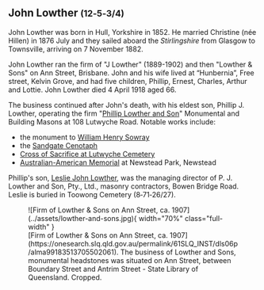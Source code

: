## John Lowther <small>(12‑5‑3/4)</small>

John Lowther was born in Hull, Yorkshire in 1852. He married Christine (née Hillen) in 1876 July and they sailed aboard the *Stirlingshire* from Glasgow to Townsville, arriving on 7 November 1882.

John Lowther ran the firm of "J Lowther" (1889-1902) and then "Lowther & Sons" on Ann Street, Brisbane. John and his wife lived at “Hunbernia”, Free street, Kelvin Grove, and had five children, Phillip, Ernest, Charles, Arthur and Lottie. John Lowther died 4 April 1918 aged 66.

<!--
TODO
<figure markdown>
  ![Insert image of J. Lowther' mark](../assets/logo/fotc-logo.svg){ width="30%" }
  <figcaption markdown>Insert image of J. Lowther' carving on tbd</figcaption>
</figure>
-->

The business continued after John's death, with his eldest son, Phillip J. Lowther, operating the firm "[Phillip Lowther and Son](https://trove.nla.gov.au/newspaper/article/39008541?searchTerm=monumental)" Monumental and Building Masons at 108 Lutwyche Road. Notable works include:

- the monument to [William Henry Sowray](../research/william-henry-sowray.md)
- the [Sandgate Cenotaph](https://trove.nla.gov.au/newspaper/article/180045354?searchTerm=Bowser%20%20MONUMENTAL%20MASONS)
- [Cross of Sacrifice at Lutwyche Cemetery](https://onesearch.slq.qld.gov.au/permalink/61SLQ_INST/dls06p/alma99184003729202061)
- [Australian-American Memorial](https://www.qldwarmemorials.com.au/memorial?id=1405) at Newstead Park, Newstead


<!--
TODO
<figure markdown>
  ![Insert image of P.J. Lowther & Sons' mark](../assets/logo/fotc-logo.svg){ width="30%" }
  <figcaption markdown>Insert image of P.J. Lowther & Sons' mark on James Hetch Bulter (11-40-8)</figcaption>
</figure>
-->
  
Phillip's son, [Leslie John Lowther](https://trove.nla.gov.au/newspaper/article/50225005), was the managing director of P. J. Lowther and Son, Pty., Ltd., masonry contractors, Bowen Bridge Road. Leslie is buried in Toowong Cemetery (8‑71‑26/27).

<figure markdown>
  ![Firm of Lowther & Sons on Ann Street, ca. 1907](../assets/lowther-and-sons.jpg){ width="70%" class="full-width" }
  <figcaption markdown>[Firm of Lowther & Sons on Ann Street, ca. 1907](https://onesearch.slq.qld.gov.au/permalink/61SLQ_INST/dls06p/alma99183513705502061). The business of Lowther and Sons, monumental headstones was situated on Ann Street, between Boundary Street and Antrim Street - State Library of Queensland. Cropped.</figcaption>
</figure>

<!--
??? warning "Research"

    - [Daughter Nellie died September 1914](https://trove.nla.gov.au/newspaper/article/176396437?searchTerm=%22John%20Lowther%22). Funeral left from their home in Free street, Kelvin Grove.
    - [Charles](https://trove.nla.gov.au/newspaper/article/22211615?searchTerm=%22John%20Lowther%22)
    -  https://trove.nla.gov.au/newspaper/article/20357396?searchTerm=%22John%20Lowther%22 
    -  [buried in Toowong Cemetery](https://trove.nla.gov.au/newspaper/article/176070446?searchTerm=%22John%20Lowther%22)
-->
